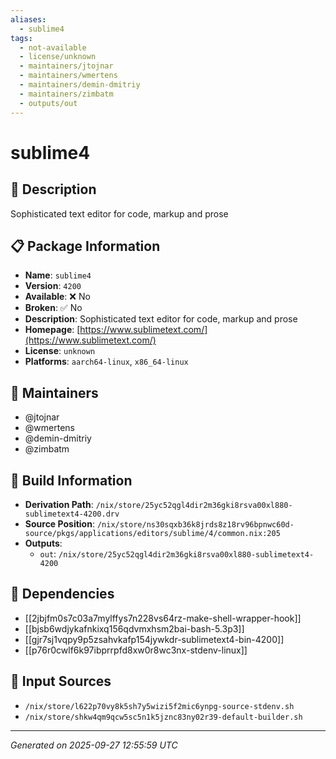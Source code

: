```yaml
---
aliases:
  - sublime4
tags:
  - not-available
  - license/unknown
  - maintainers/jtojnar
  - maintainers/wmertens
  - maintainers/demin-dmitriy
  - maintainers/zimbatm
  - outputs/out
---
```


# sublime4

## 📝 Description

Sophisticated text editor for code, markup and prose

## 📋 Package Information

- **Name**: `sublime4`
- **Version**: `4200`
- **Available**: ❌ No
- **Broken**: ✅ No
- **Description**: Sophisticated text editor for code, markup and prose
- **Homepage**: [https://www.sublimetext.com/](https://www.sublimetext.com/)
- **License**: `unknown`
- **Platforms**: `aarch64-linux`, `x86_64-linux`
## 👥 Maintainers

- @jtojnar
- @wmertens
- @demin-dmitriy
- @zimbatm


## 🔧 Build Information

- **Derivation Path**: `/nix/store/25yc52qgl4dir2m36gki8rsva00xl880-sublimetext4-4200.drv`
- **Source Position**: `/nix/store/ns30sqxb36k8jrds8z18rv96bpnwc60d-source/pkgs/applications/editors/sublime/4/common.nix:205`
- **Outputs**:
  - `out`:  `/nix/store/25yc52qgl4dir2m36gki8rsva00xl880-sublimetext4-4200`

## 🔗 Dependencies

- [[2jbjfm0s7c03a7mylffys7n228vs64rz-make-shell-wrapper-hook]]
- [[bjsb6wdjykafnkixq156qdvmxhsm2bai-bash-5.3p3]]
- [[gjr7sj1vqpy9p5zsahvkafp154jywkdr-sublimetext4-bin-4200]]
- [[p76r0cwlf6k97ibprrpfd8xw0r8wc3nx-stdenv-linux]]

## 📁 Input Sources

- `/nix/store/l622p70vy8k5sh7y5wizi5f2mic6ynpg-source-stdenv.sh`
- `/nix/store/shkw4qm9qcw5sc5n1k5jznc83ny02r39-default-builder.sh`

---
*Generated on 2025-09-27 12:55:59 UTC*
